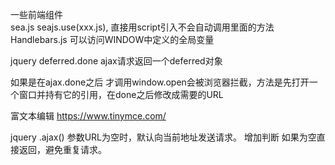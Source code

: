 一些前端组件  
sea.js  seajs.use(xxx.js), 直接用script引入不会自动调用里面的方法
Handlebars.js 可以访问WINDOW中定义的全局变量


jquery  deferred.done ajax请求返回一个deferred对象 

如果是在ajax.done之后 才调用window.open会被浏览器拦截，方法是先打开一个窗口并持有它的引用，在done之后修改成需要的URL



富文本编辑
https://www.tinymce.com/


jquery .ajax() 参数URL为空时，默认向当前地址发送请求。 增加判断 如果为空直接返回，避免重复请求。
